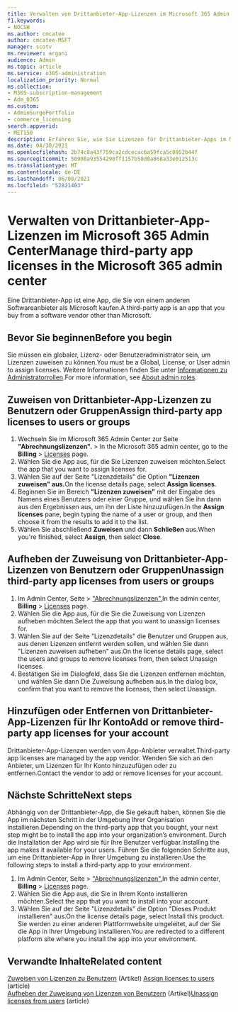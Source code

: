 ```yaml
---
title: Verwalten von Drittanbieter-App-Lizenzen im Microsoft 365 Admin Center
f1.keywords:
- NOCSH
ms.author: cmcatee
author: cmcatee-MSFT
manager: scotv
ms.reviewer: argani
audience: Admin
ms.topic: article
ms.service: o365-administration
localization_priority: Normal
ms.collection:
- M365-subscription-management
- Adm_O365
ms.custom:
- AdminSurgePortfolio
- commerce_licensing
search.appverid:
- MET150
description: Erfahren Sie, wie Sie Lizenzen für Drittanbieter-Apps im Microsoft 365 Admin Center verwalten.
ms.date: 04/30/2021
ms.openlocfilehash: 2b74c8a43f759ca2cdcecac6a59fca5c0952b44f
ms.sourcegitcommit: 50908a93554290ff1157b58d0a868a33e012513c
ms.translationtype: MT
ms.contentlocale: de-DE
ms.lasthandoff: 06/08/2021
ms.locfileid: "52821403"
---
```

# <a name="manage-third-party-app-licenses-in-the-microsoft-365-admin-center"></a><span data-ttu-id="82b5e-103">Verwalten von Drittanbieter-App-Lizenzen im Microsoft 365 Admin Center</span><span class="sxs-lookup"><span data-stu-id="82b5e-103">Manage third-party app licenses in the Microsoft 365 admin center</span></span>

<span data-ttu-id="82b5e-104">Eine Drittanbieter-App ist eine App, die Sie von einem anderen Softwareanbieter als Microsoft kaufen.</span><span class="sxs-lookup"><span data-stu-id="82b5e-104">A third-party app is an app that you buy from a software vendor other than Microsoft.</span></span>

## <a name="before-you-begin"></a><span data-ttu-id="82b5e-105">Bevor Sie beginnen</span><span class="sxs-lookup"><span data-stu-id="82b5e-105">Before you begin</span></span>

<span data-ttu-id="82b5e-106">Sie müssen ein globaler, Lizenz- oder Benutzeradministrator sein, um Lizenzen zuweisen zu können.</span><span class="sxs-lookup"><span data-stu-id="82b5e-106">You must be a Global, License, or User admin to assign licenses.</span></span> <span data-ttu-id="82b5e-107">Weitere Informationen finden Sie unter [Informationen zu Administratorrollen](../../admin/add-users/about-admin-roles.md).</span><span class="sxs-lookup"><span data-stu-id="82b5e-107">For more information, see [About admin roles](../../admin/add-users/about-admin-roles.md).</span></span>

## <a name="assign-third-party-app-licenses-to-users-or-groups"></a><span data-ttu-id="82b5e-108">Zuweisen von Drittanbieter-App-Lizenzen zu Benutzern oder Gruppen</span><span class="sxs-lookup"><span data-stu-id="82b5e-108">Assign third-party app licenses to users or groups</span></span>

1. <span data-ttu-id="82b5e-109">Wechseln Sie im Microsoft 365 Admin Center zur Seite **"Abrechnungslizenzen".**  >  <a href="https://go.microsoft.com/fwlink/p/?linkid=842264" target="_blank"></a></span><span class="sxs-lookup"><span data-stu-id="82b5e-109">In the Microsoft 365 admin center, go to the **Billing** > <a href="https://go.microsoft.com/fwlink/p/?linkid=842264" target="_blank">Licenses</a> page.</span></span>
2. <span data-ttu-id="82b5e-110">Wählen Sie die App aus, für die Sie Lizenzen zuweisen möchten.</span><span class="sxs-lookup"><span data-stu-id="82b5e-110">Select the app that you want to assign licenses for.</span></span>
3. <span data-ttu-id="82b5e-111">Wählen Sie auf der Seite "Lizenzdetails" die Option **"Lizenzen zuweisen" aus.**</span><span class="sxs-lookup"><span data-stu-id="82b5e-111">On the license details page, select **Assign licenses**.</span></span>
4. <span data-ttu-id="82b5e-112">Beginnen Sie im Bereich **"Lizenzen zuweisen"** mit der Eingabe des Namens eines Benutzers oder einer Gruppe, und wählen Sie ihn dann aus den Ergebnissen aus, um ihn der Liste hinzuzufügen.</span><span class="sxs-lookup"><span data-stu-id="82b5e-112">In the **Assign licenses** pane, begin typing the name of a user or group, and then choose it from the results to add it to the list.</span></span>
5. <span data-ttu-id="82b5e-113">Wählen Sie abschließend **Zuweisen** und dann **Schließen** aus.</span><span class="sxs-lookup"><span data-stu-id="82b5e-113">When you're finished, select **Assign**, then select **Close**.</span></span>

## <a name="unassign-third-party-app-licenses-from-users-or-groups"></a><span data-ttu-id="82b5e-114">Aufheben der Zuweisung von Drittanbieter-App-Lizenzen von Benutzern oder Gruppen</span><span class="sxs-lookup"><span data-stu-id="82b5e-114">Unassign third-party app licenses from users or groups</span></span>

1. <span data-ttu-id="82b5e-115">Im Admin Center, Seite   >  <a href="https://go.microsoft.com/fwlink/p/?linkid=842264" target="_blank">"Abrechnungslizenzen".</a></span><span class="sxs-lookup"><span data-stu-id="82b5e-115">In the admin center, **Billing** > <a href="https://go.microsoft.com/fwlink/p/?linkid=842264" target="_blank">Licenses</a> page.</span></span>
2. <span data-ttu-id="82b5e-116">Wählen Sie die App aus, für die Sie die Zuweisung von Lizenzen aufheben möchten.</span><span class="sxs-lookup"><span data-stu-id="82b5e-116">Select the app that you want to unassign licenses for.</span></span>
3. <span data-ttu-id="82b5e-117">Wählen Sie auf der Seite "Lizenzdetails" die Benutzer und Gruppen aus, aus denen Lizenzen entfernt werden sollen, und wählen Sie dann "Lizenzen zuweisen aufheben" aus.</span><span class="sxs-lookup"><span data-stu-id="82b5e-117">On the license details page, select the users and groups to remove licenses from, then select Unassign licenses.</span></span>
4. <span data-ttu-id="82b5e-118">Bestätigen Sie im Dialogfeld, dass Sie die Lizenzen entfernen möchten, und wählen Sie dann Die Zuweisung aufheben aus.</span><span class="sxs-lookup"><span data-stu-id="82b5e-118">In the dialog box, confirm that you want to remove the licenses, then select Unassign.</span></span>

## <a name="add-or-remove-third-party-app-licenses-for-your-account"></a><span data-ttu-id="82b5e-119">Hinzufügen oder Entfernen von Drittanbieter-App-Lizenzen für Ihr Konto</span><span class="sxs-lookup"><span data-stu-id="82b5e-119">Add or remove third-party app licenses for your account</span></span>

<span data-ttu-id="82b5e-120">Drittanbieter-App-Lizenzen werden vom App-Anbieter verwaltet.</span><span class="sxs-lookup"><span data-stu-id="82b5e-120">Third-party app licenses are managed by the app vendor.</span></span> <span data-ttu-id="82b5e-121">Wenden Sie sich an den Anbieter, um Lizenzen für Ihr Konto hinzuzufügen oder zu entfernen.</span><span class="sxs-lookup"><span data-stu-id="82b5e-121">Contact the vendor to add or remove licenses for your account.</span></span>

## <a name="next-steps"></a><span data-ttu-id="82b5e-122">Nächste Schritte</span><span class="sxs-lookup"><span data-stu-id="82b5e-122">Next steps</span></span>

<span data-ttu-id="82b5e-123">Abhängig von der Drittanbieter-App, die Sie gekauft haben, können Sie die App im nächsten Schritt in der Umgebung Ihrer Organisation installieren.</span><span class="sxs-lookup"><span data-stu-id="82b5e-123">Depending on the third-party app that you bought, your next step might be to install the app into your organization’s environment.</span></span> <span data-ttu-id="82b5e-124">Durch die Installation der App wird sie für Ihre Benutzer verfügbar.</span><span class="sxs-lookup"><span data-stu-id="82b5e-124">Installing the app makes it available for your users.</span></span> <span data-ttu-id="82b5e-125">Führen Sie die folgenden Schritte aus, um eine Drittanbieter-App in Ihrer Umgebung zu installieren.</span><span class="sxs-lookup"><span data-stu-id="82b5e-125">Use the following steps to install a third-party app to your environment.</span></span>

1. <span data-ttu-id="82b5e-126">Im Admin Center, Seite   >  <a href="https://go.microsoft.com/fwlink/p/?linkid=842264" target="_blank">"Abrechnungslizenzen".</a></span><span class="sxs-lookup"><span data-stu-id="82b5e-126">In the admin center, **Billing** > <a href="https://go.microsoft.com/fwlink/p/?linkid=842264" target="_blank">Licenses</a> page.</span></span>
2. <span data-ttu-id="82b5e-127">Wählen Sie die App aus, die Sie in Ihrem Konto installieren möchten.</span><span class="sxs-lookup"><span data-stu-id="82b5e-127">Select the app that you want to install into your account.</span></span>
3. <span data-ttu-id="82b5e-128">Wählen Sie auf der Seite "Lizenzdetails" die Option "Dieses Produkt installieren" aus.</span><span class="sxs-lookup"><span data-stu-id="82b5e-128">On the license details page, select Install this product.</span></span> <span data-ttu-id="82b5e-129">Sie werden zu einer anderen Plattformwebsite umgeleitet, auf der Sie die App in Ihrer Umgebung installieren.</span><span class="sxs-lookup"><span data-stu-id="82b5e-129">You are redirected to a different platform site where you install the app into your environment.</span></span>

## <a name="related-content"></a><span data-ttu-id="82b5e-130">Verwandte Inhalte</span><span class="sxs-lookup"><span data-stu-id="82b5e-130">Related content</span></span>

<span data-ttu-id="82b5e-131">[Zuweisen von Lizenzen zu Benutzern](../../admin/manage/assign-licenses-to-users.md) (Artikel) </span><span class="sxs-lookup"><span data-stu-id="82b5e-131">[Assign licenses to users](../../admin/manage/assign-licenses-to-users.md) (article) </span></span>\
<span data-ttu-id="82b5e-132">[Aufheben der Zuweisung von Lizenzen von Benutzern](../../admin/manage/remove-licenses-from-users.md) (Artikel)</span><span class="sxs-lookup"><span data-stu-id="82b5e-132">[Unassign licenses from users](../../admin/manage/remove-licenses-from-users.md) (article)</span></span>